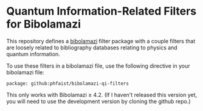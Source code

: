 Quantum Information-Related Filters for Bibolamazi
==================================================

This repository defines a [bibolamazi](https://github.com/phfaist/bibolamazi)
filter package with a couple filters that are loosely related to bibliography
databases relating to physics and quantum information.


To use these filters in a bibolamazi file, use the following directive in your
bibolamazi file:

    package: github:phfaist/bibolamazi-qi-filters
    
This only works with Bibolamazi ≥ 4.2.  (If I haven't released this version yet,
you will need to use the development version by cloning the github repo.)
